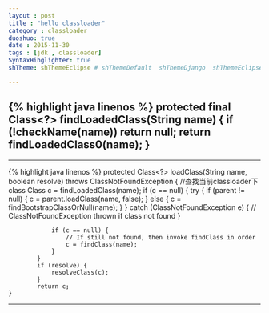 ```yaml
---
layout : post
title : "hello classloader"
category : classloader
duoshuo: true
date : 2015-11-30
tags : [jdk , classloader]
SyntaxHihglighter: true
shTheme: shThemeEclipse # shThemeDefault  shThemeDjango  shThemeEclipse  shThemeEmacs  shThemeFadeToGrey  shThemeMidnight  shThemeRDark

---
```

{% highlight java linenos %}
protected final Class<?> findLoadedClass(String name) {
        if (!checkName(name))
            return null;
        return findLoadedClass0(name);
    }
---


---
{% highlight java linenos %}
 protected Class<?> loadClass(String name, boolean resolve)
        throws ClassNotFoundException
    {
			//查找当前classloader下class
            Class c = findLoadedClass(name);
            if (c == null) {
                try {
                    if (parent != null) {
                        c = parent.loadClass(name, false);
                    } else {
                        c = findBootstrapClassOrNull(name);
                    }
                } catch (ClassNotFoundException e) {
                    // ClassNotFoundException thrown if class not found
                }

                if (c == null) {
                    // If still not found, then invoke findClass in order
                    c = findClass(name);
                }
            }
            if (resolve) {
                resolveClass(c);
            }
            return c;
    }

---
